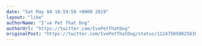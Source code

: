 ```yaml
---
date: "Sat May 04 18:59:50 +0000 2019"
layout: "like"
authorName: "I've Pet That Dog"
authorUrl: "https://twitter.com/IvePetThatDog"
originalPost: "https://twitter.com/IvePetThatDog/status/1124750500258308096"
---
```

